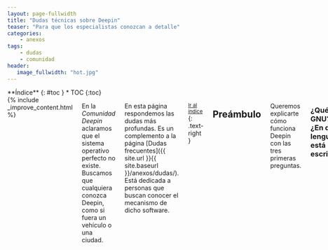 ```yaml
---
layout: page-fullwidth
title: "Dudas técnicas sobre Deepin"
teaser: "Para que los especialistas conozcan a detalle"
categories:
    - anexos
tags:
    - dudas
    - comunidad
header:
   image_fullwidth: "hot.jpg"
---
```

<div class="row">
<div class="medium-4 medium-push-8 columns" markdown="1">
<div class="panel radius" markdown="1">
**Índice**
{: #toc }
*  TOC
{:toc}
</div>
</div><!-- /.medium-4.columns -->

<div class="medium-8 medium-pull-4 columns" markdown="1">
{% include _improve_content.html %}

En la *Comunidad Deepin* aclaramos que el sistema operativo  perfecto no existe. Buscamos que cualquiera conozca Deepin, como si fuera un vehículo o una ciudad.

En esta página respondemos las dudas más profundas. Es un complemento a la página [Dudas frecuentes]({{ site.url }}{{ site.baseurl }}/anexos/dudas/). Está dedicada a personas que buscan conocer el mecanismo de dicho software.

<small markdown="1">[Ir al índice](#toc)</small>
{: .text-right }

## Preámbulo
Queremos explicarte cómo funciona Deepin con las tres primeras preguntas.
### ¿Qué es GNU? ¿En qué lenguaje está escrito?
GNU es el primer paso y el pilar para el desarrollo del sistema operativo. Desarrollado Richard M. Stallman en 1983 busca adoptar tecnologías informáticas (hasta entonces dominaba Unix) y hacerlo accesible para los desarrolladores sin restricciones.

Sin embargo, debido a que GNU necesitaba un núcleo para que comunique entre el software libre. En 1991 nació Linux por Linus Torvalds y un año después se formó GNU/Linux.

Como dato adicional, GNU usa un [intérprete de código fuente a binario](https://www.gnu.org/software/libc/libc.html), por lo que está escrita en C inicialmente.

Fuente: [FSF](https://www.gnu.org/gnu/gnu-linux-faq.es.html#why)

### ¿Qué es Linux?
Es el núcleo del sistema operativo y el más usado. Es el propio Linus Torvalds quien desarrolló y contiene millones de líneas de código como controladores de vídeo, de disco duro y muchas más.
<div class="flex-video">
        <iframe width="1280" height="720" src="//www.youtube.com/embed/UUJ0dFpj1-M" frameborder="0" allowfullscreen></iframe>
</div>
<div class="flex-video">
        <iframe width="1280" height="720" src="//www.youtube.com/embed/o8NPllzkFhE" frameborder="0" allowfullscreen></iframe>
</div>

### ¿Qué es Debian?
[Debian GNU/Linux](https://es.wikipedia.org/wiki/Debian_GNU/Linux) es uno de los proyectos más vetaranos desde 1993. Es la que llamaremos "distribución", porque se encarga de distribuir, organizar y ejecutar una serie de herramientas de software, llamados "paquetes".

<div class="flex-video">
        <iframe width="1280" height="720" src="//www.youtube.com/embed/IS9WE6V-1lc" frameborder="0" allowfullscreen></iframe>
</div>

## Deepin a fondo
### ¿Deepin usa el núcleo de Linux original?
Sí. El núcleo está basado en una versión a largo plazo (LTS) y modificado por los desarrolladores. Revisa el [código fuente]({{ site.url }}{{ site.baseurl }}/source) y las actividades que [puedes colaborar]({{ site.url }}{{ site.baseurl }}/actividades/kernel/).

Si tienes problemas con el núcleo, visita [la página para cambiar el núcleo de Linux]({{ site.url }}{{ site.baseurl }}/tips/kernel/).
<img class="t60" src="{{ site.urlimg }}header_homepage_13.jpg" alt="Paisaje">

<small markdown="1">[Ir al índice](#toc)</small>
{: .text-right }

### ¿Deepin es una copia de Debian?
No. Para que no te confundas Deepin es la distribución hija de Debian. Específicamente, Deepin consigue los paquetes de la rama Sid (Alfa).

Hasta las versión 2014 estuvo basado en Ubuntu. En la versión 15.x se cambió a Debian para ganar estabilidad (
[Muy Linux](http://www.muylinux.com/2015/12/31/deepin-15/)).

### ¿Qué servicios del sistema (alias, "demonios" o "residentes") usa Deepin?
Un "demonio" es una traducción de "Daemon" y, a la vez, las siglas de Disk And Execution MONitor.

Deepin tiene un programa llamado [systemd](https://en.wikipedia.org/wiki/Systemd). Este conjunto de "demonios" permite comprobar los dispositivos activados durante su encendido. Así, indica que está funcionando y avisa si encuentra algún error.

<img class="t60" src="{{ site.urlimg }}header_homepage_13.jpg" alt="Paisaje">

Nota: Para otros demonios menores de la distro madre, visita [Demonios de Debian](https://wiki.debian.org/es/Daemon#Demonios_de_Debian)

### ¿Deepin se vela por tu seguridad? ¿Cómo podemos saberlo?
Sí, cada uno a su manera. Los desarrolladores publican las actualizaciones [en su blog](https://www.deepin.org/en/security-update/). En Linux, el núcleo del sistema [está siendo auditado frecuentemente](https://lamiradadelreplicante.com/2017/09/01/agencia-alemana-de-ciberseguridad-el-generador-de-numeros-aleatorios-de-linux-es-seguro/). Además, el proyecto Debian [tiene una página web](https://www.debian.org/security/) para estar al tanto con los paquetes antes de ser distribuidos.

## Deepin y la personalización
### ¿Puedo usar Manjaro en lugar de Debian?
Si tienes dificultades con la base Debian, prueba la versión Manjaro Deepin. [Revisa la página Instalación]({{ site.url }}/instalacion/). Recuerda que no está siendo desarrollado oficialmente, sino por la comunidad.

<small markdown="1">[Ir al índice](#toc)</small>
{: .text-right }

### ¿Puedo conseguir un controlador de gráficos desarrollado por la empresa?
Sí. Algunos paquetes para optimizar la tarjeta gráfica de NVidia, por ejemplo, está disponible por separado. Visita [está página para conocer los controladores exclusivos disponibles]({{ site.url }}/manual/videocard/).

### ¿Deepin es capaz de ejecutar videojuegos?
Sí. Echa un vistazo en [Juegos para Deepin]({{ site.url }}{{ site.baseurl }}/games/). Lo puedes conseguir en la Deepin Store, Steam o con ayuda de [Crossover]({{ site.url }}{{ site.baseurl }}/apps/crossover/).

Adicionalmente tendrás que modificiar parte del código para optimizar el sistema operativo, como este vídeo.

<div class="flex-video">
        <iframe width="1280" height="720" src="//www.youtube.com/embed/CnSkR96iIpY" frameborder="0" allowfullscreen></iframe>
</div>

<small markdown="1">[Ir al índice](#toc)</small>
{: .text-right }

### ¿Puedo cifrar la carpeta Mis documentos?
Sí. Echa un vistazo [al tip]({{ site.url }}{{ site.baseurl }}/tips/cifrar-docs/). Por el momento, en Deepin 15.4 no tienes la opción de cifrar desde el centro de control.

## Seguimos creciendo

No olvides que estamos en [en Github](https://github.com/comunidad-deepin/comunidad-deepin.github.io).

{% include _improve_content.html %}

</div><!-- /.medium-8.columns -->
</div><!-- /.row -->
